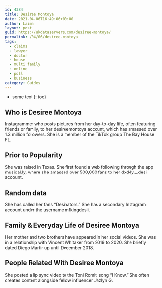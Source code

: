 ```yaml
---
id: 4384
title: Desiree Montoya
date: 2021-04-06T16:49:06+00:00
author: Laima
layout: post
guid: https://ukdataservers.com/desiree-montoya/
permalink: /04/06/desiree-montoya
tags:
  - claims
  - lawyer
  - doctor
  - house
  - multi family
  - online
  - poll
  - business
category: Guides
---
```


* some text
{: toc}


## Who is Desiree Montoya
                  
                  
                  
Instagrammer who posts pictures from her day-to-day life, often featuring friends or family, to her desireemontoya account, which has amassed over 1.3 million followers. She is a member of the TikTok group The Bay House FL.
                  
              
            
              
            
                
                
                
## Prior to Popularity
                  
                  
                  
She was raised in Texas. She first found a web following through the app musical.ly, where she amassed over 500,000 fans to her dxddy._.desi account. 
                  
              
            
              
            
                
                
                
## Random data
                  
                  
                  
She has called her fans &#8220;Desinators.&#8221; She has a secondary Instagram account under the username mfkingdesii. 
                  
              
            
              
            
                
                
                
## Family & Everyday Life of Desiree Montoya
                  
                  
                  
Her mother and two brothers have appeared in her social videos. She was in a relationship with Vincent Whitaker from 2019 to 2020. She briefly dated Diego Martir up until December 2018. 
                  
              
            
              
            
                
                
                
## People Related With Desiree Montoya
                  
                  
                  
She posted a lip sync video to the Toni Romiti song &#8220;I Know.&#8221; She often creates content alongside fellow influencer Jazlyn G.
                  
              
            
              
            
                
              
            
              
              
            
            
              
            
          
          
          